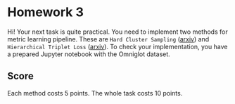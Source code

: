 # Homework 3

Hi! Your next task is quite practical. 
You need to implement two methods for metric learning pipeline.
These are `Hard Cluster Sampling` ([arxiv](https://arxiv.org/abs/1812.10325)) and `Hierarchical Triplet Loss` ([arxiv](https://arxiv.org/pdf/1810.06951.pdf)).
To check your implementation, you have a prepared Jupyter notebook with the Omniglot dataset.

## Score
Each method costs 5 points. The whole task costs 10 points.
